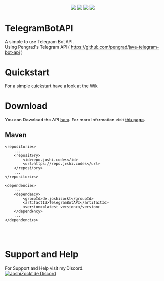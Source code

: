 <p align="center">
        <a href="https://discord.gg/WGAh3MJ" alt="Discord"><img src="https://img.shields.io/discord/752831569772675072" /></a>
        <a alt="Language: Java"><img src="https://img.shields.io/github/languages/top/joshicodes/telegrambotapi" /></a>
        <a alt="Version:"><img src="https://img.shields.io/github/v/release/JoshiCodes/TelegramBotAPI?include_prereleases&label=version"></a>
        <a alt="Download" href="https://github.com/JoshiCodes/TelegramBotAPI/releases/latest"><img src="https://img.shields.io/github/downloads-pre/JoshiCodes/TelegramBotAPI/latest/total?color=success&label=Downloads" /></a>
        </p>
       
# TelegramBotAPI

A simple to use Telegram Bot API.<br>
Using Pengrad's Telegram API ( https://github.com/pengrad/java-telegram-bot-api )

# Quickstart

For a simple quickstart have a look at the <a href="https://github.com/JoshiCodes/TelegramBotAPI/wiki/Getting-Started">Wiki</a><br>

# Download

You can Download the API <a href="https://github.com/JoshiCodes/TelegramBotAPI/releases/latest">here</a>. For more Information visit <a href="https://github.com/JoshiCodes/TelegramBotAPI/wiki/Getting-Started#implement-the-bot-api">this page</a>.

## Maven

```pom
<repositories>
    ...
    <repository>
        <id>repo.joshi.codes</id>
        <url>https://repo.joshi.codes</url>
    </repository>
    ...
</repositories>

<dependencies>
    ...
    <dependency>
        <groupId>de.joshizockt</groupId>
        <artifactId>TelegramBotAPI</artifactId>
        <version><latest version></version>
    </dependency>
    ...
</dependencies>
```


<br><br>

# Support and Help

For Support and Help visit my Discord. <br>
[![JoshiZockt.de Discord](https://discord.com/api/guilds/752831569772675072/widget.png?style=banner2)](https://discord.gg/WGAh3MJ)
